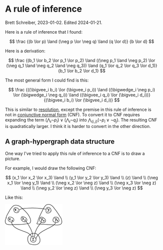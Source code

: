 
# A rule of inference
Brett Schreiber, 2023-01-02. Edited 2024-01-21.

Here is a rule of inference that I found:

$$
\frac
  {(b \lor p) \land (\neg p \lor \neg q) \land (q \lor d)}
  {b \lor d}
$$

Here is a derivation:

$$
\frac
  {(b_1 \lor b_2 \lor p_1 \lor p_2) \land ((\neg p_1 \land \neg p_2) \lor (\neg q_1 \land \neg q_2 \land \neg q_3)) \land (q_1 \lor q_2 \lor q_3 \lor d_1)}
  {b_1 \lor b_2 \lor d_1}
$$

The most general form I could find is this:

$$
\frac
  {((\bigvee_i b_i) \lor (\bigvee_i p_i)) \land ((\bigwedge_i \neg p_i) \lor (\bigwedge_i \neg q_i)) \land ((\bigvee_i q_i) \lor (\bigvee_i d_i))}
  {(\bigvee_i b_i) \lor (\bigvee_i d_i)}
$$

This is similar to [resolution](https://en.wikipedia.org/wiki/Resolution_(logic)), except the premise in this rule of inference is not in [conjunctive normal form](https://en.wikipedia.org/wiki/Conjunctive_normal_form) (CNF). To convert it to CNF requires expanding the term $(\bigwedge_i \neg p_i) \lor (\bigwedge_i \neg q_i)$ into $\bigwedge_{(i, j)} (\neg p_i \lor \neg q_j)$. The resulting CNF is quadratically larger. I think it is harder to convert in the other direction.

## A graph-hypergraph data structure

One way I've tried to apply this rule of inference to a CNF is to draw a picture.

For example, I would draw the following CNF:

$$
(x_1 \lor x_2 \lor x_3) \land \\
(y_1 \lor y_2 \lor y_3) \land \\
(z) \land \\
(\neg x_1 \lor \neg y_1) \land \\
(\neg x_2 \lor \neg z) \land \\
(\neg x_3 \lor \neg z) \land \\
(\neg y_2 \lor \neg z) \land \\
(\neg y_3 \lor \neg z)
$$

Like this:

![Svg](../img/graph-hypergraph.svg)
